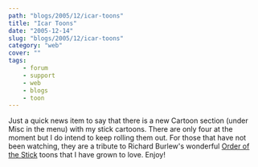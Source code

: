 ```yaml
---
path: "blogs/2005/12/icar-toons"
title: "Icar Toons"
date: "2005-12-14"
slug: "blogs/2005/12/icar-toons"
category: "web"
cover: ""
tags:
    - forum
    - support
    - web
    - blogs
    - toon
---
```

Just a quick news item to say that there is a new Cartoon section (under Misc in the menu) with my stick cartoons. There are only four at the moment but I do intend to keep rolling them out. For those that have not been watching, they are a tribute to Richard Burlew's wonderful [Order of the Stick](http://www.giantitp.com/cgi-bin/GiantITP/ootscript) toons that I have grown to love. Enjoy!
